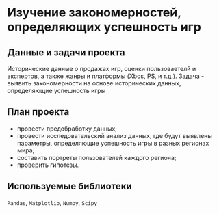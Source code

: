 # Изучение закономерностей, определяющих успешность игр

## Данные и задачи проекта
Исторические данные о продажах игр, оценки пользоваетелй и экспертов, а также жанры и платформы (Xbos, PS, и т.д.).
Задача - выявить закономерности на основе исторических данных, определяющие успешность игры

## План проекта

- провести предобработку данных;
- провести исследовательский анализ данных, где будут выявлены параметры, определяющие успешность игры в разных регионах мира;
- составить портреты пользователей каждого региона;
- проверить гипотезы.

## Используемые библиотеки
`Pandas`, `Matplotlib`, `Numpy`, `Scipy`

